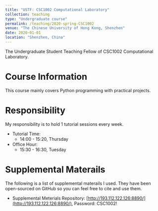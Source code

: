 ```yaml
---
title: "USTF: CSC1002 Computational Laboratory"
collection: teaching
type: "Undergraduate course"
permalink: /teaching/2020-spring-CSC1002
venue: "The Chinese University of Hong Kong, Shenzhen"
date: 2020-01-01
location: "Shenzhen, China"
---
```


The Undergraduate Student Teaching Fellow of CSC1002 Computational Laboratory.

Course Information
======
This course mainly covers Python programming with practical projects.

Responsibility
======
My responsibility is to hold 1 tutorial sessions every week.

- Tutorial Time:
  - 14:00 - 15:20, Thursday
- Office Hour:
  - 15:30 - 16:30, Tuesday

Supplemental Materails
======
The following is a list of supplemental materails I used. They have been open-sourced on GitHub so you can feel free to cite and use them.

- Supplemental Meterials Repository: [http://193.112.122.126:8890/](http://193.112.122.126:8890/), Password: CSC1002!